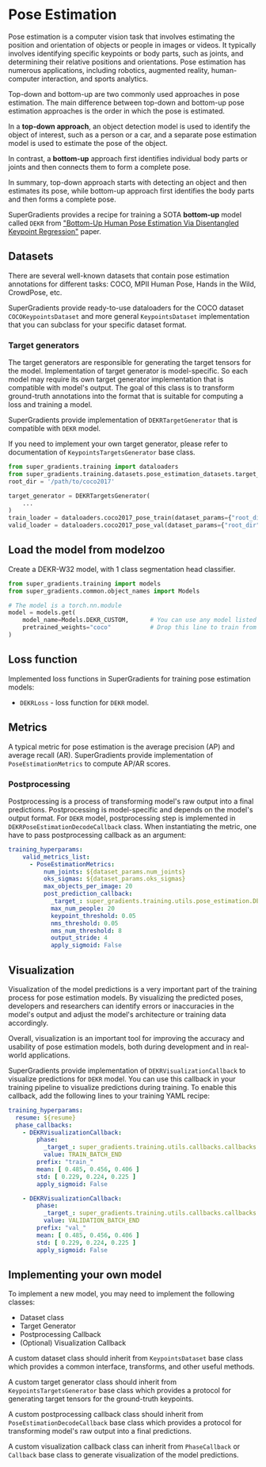 # Pose Estimation

Pose estimation is a computer vision task that involves estimating the position and orientation of objects or people in images or videos. 
It typically involves identifying specific keypoints or body parts, such as joints, and determining their relative positions and orientations. 
Pose estimation has numerous applications, including robotics, augmented reality, human-computer interaction, and sports analytics.

Top-down and bottom-up are two commonly used approaches in pose estimation. The main difference between top-down and bottom-up pose estimation approaches is the order in which the pose is estimated.

In a **top-down approach**, an object detection model is used to identify the object of interest, such as a person or a car, and a separate pose estimation model is used to estimate the pose of the object.

In contrast, a **bottom-up** approach first identifies individual body parts or joints and then connects them to form a complete pose.

In summary, top-down approach starts with detecting an object and then estimates its pose, while bottom-up approach first identifies the body parts and then forms a complete pose.

SuperGradients provides a recipe for training a SOTA **bottom-up** model called `DEKR` from ["Bottom-Up Human Pose Estimation Via Disentangled Keypoint Regression"](https://arxiv.org/abs/2104.02300) paper.

## Datasets

There are several well-known datasets that contain pose estimation annotations for different tasks: COCO, MPII Human Pose, Hands in the Wild, CrowdPose, etc.

SuperGradients provide ready-to-use dataloaders for the COCO dataset `COCOKeypointsDataset` and more general `KeypointsDataset` implementation that you can subclass for your specific dataset format.

### Target generators

The target generators are responsible for generating the target tensors for the model. 
Implementation of target generator is model-specific. 
So each model may require its own target generator implementation that is compatible with model's output. 
The goal of this class is to transform ground-truth annotations into the format that is suitable for computing a loss and training a model.

SuperGradients provide implementation of `DEKRTargetGenerator` that is compatible with `DEKR` model.

If you need to implement your own target generator, please refer to documentation of `KeypointsTargetsGenerator` base class.

```py
from super_gradients.training import dataloaders
from super_gradients.training.datasets.pose_estimation_datasets.target_generators import DEKRTargetsGenerator
root_dir = '/path/to/coco2017'

target_generator = DEKRTargetsGenerator(
    ...
)
train_loader = dataloaders.coco2017_pose_train(dataset_params={"root_dir": root_dir, "target_generator": target_generator}, dataloader_params={})
valid_loader = dataloaders.coco2017_pose_val(dataset_params={"root_dir": root_dir, "target_generator": target_generator}, dataloader_params={})
```

## Load the model from modelzoo

Create a DEKR-W32 model, with 1 class segmentation head classifier. 

```py
from super_gradients.training import models
from super_gradients.common.object_names import Models

# The model is a torch.nn.module 
model = models.get(
    model_name=Models.DEKR_CUSTOM,      # You can use any model listed in the Models.<Name>
    pretrained_weights="coco"           # Drop this line to train from scratch
)
```


## Loss function

Implemented loss functions in SuperGradients for training pose estimation models:
 
* `DEKRLoss` - loss function for `DEKR` model.


## Metrics

A typical metric for pose estimation is the average precision (AP) and average recall (AR). 
SuperGradients provide implementation of `PoseEstimationMetrics` to compute AP/AR scores.

### Postprocessing

Postprocessing is a process of transforming model's raw output into a final predictions. Postprocessing is model-specific and depends on the model's output format. 
For `DEKR` model, postprocessing step is implemented in `DEKRPoseEstimationDecodeCallback` class. When instantiating the metric, one have to pass postprocessing callback as an argument:

```yaml
training_hyperparams:
    valid_metrics_list:
      - PoseEstimationMetrics:
          num_joints: ${dataset_params.num_joints}
          oks_sigmas: ${dataset_params.oks_sigmas}
          max_objects_per_image: 20
          post_prediction_callback:
            _target_: super_gradients.training.utils.pose_estimation.DEKRPoseEstimationDecodeCallback
            max_num_people: 20
            keypoint_threshold: 0.05
            nms_threshold: 0.05
            nms_num_threshold: 8
            output_stride: 4
            apply_sigmoid: False
```

## Visualization

Visualization of the model predictions is a very important part of the training process for pose estimation models. 
By visualizing the predicted poses, developers and researchers can identify errors or inaccuracies in the model's output and adjust the model's architecture or training data accordingly.

Overall, visualization is an important tool for improving the accuracy and usability of pose estimation models, both during development and in real-world applications.

SuperGradients provide implementation of `DEKRVisualizationCallback` to visualize predictions for `DEKR` model. 
You can use this callback in your training pipeline to visualize predictions during training. To enable this callback, add the following lines to your training YAML recipe:

```yaml
training_hyperparams:
  resume: ${resume}
  phase_callbacks:
    - DEKRVisualizationCallback:
        phase:
          _target_: super_gradients.training.utils.callbacks.callbacks.Phase
          value: TRAIN_BATCH_END
        prefix: "train_"
        mean: [ 0.485, 0.456, 0.406 ]
        std: [ 0.229, 0.224, 0.225 ]
        apply_sigmoid: False

    - DEKRVisualizationCallback:
        phase:
          _target_: super_gradients.training.utils.callbacks.callbacks.Phase
          value: VALIDATION_BATCH_END
        prefix: "val_"
        mean: [ 0.485, 0.456, 0.406 ]
        std: [ 0.229, 0.224, 0.225 ]
        apply_sigmoid: False
```

## Implementing your own model

To implement a new model, you may need to implement the following classes:

* Dataset class
* Target Generator
* Postprocessing Callback
* (Optional) Visualization Callback

A custom dataset class should inherit from `KeypointsDataset` base class which provides a common interface, transforms, and other useful methods.

A custom target generator class should inherit from `KeypointsTargetsGenerator` base class which provides a protocol for generating target tensors for the ground-truth keypoints.

A custom postprocessing callback class should inherit from `PoseEstimationDecodeCallback` base class which provides a protocol for transforming model's raw output into a final predictions.

A custom visualization callback class can inherit from `PhaseCallback` or `Callback` base class to generate visualization of the model predictions.
